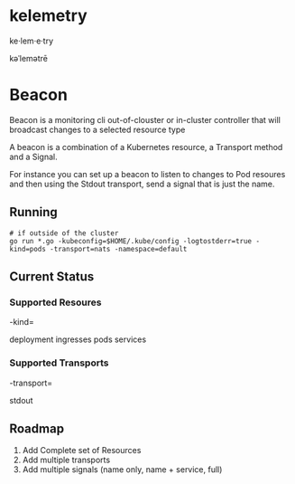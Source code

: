 # kelemetry
  ke·lem·e·try

  kəˈlemətrē

# Beacon

Beacon is a monitoring cli out-of-clouster or in-cluster controller that will broadcast changes to a selected resource type

A beacon is a combination of a Kubernetes resource, a Transport method and a Signal.

For instance you can set up a beacon to listen to changes to Pod resoures and then using the Stdout transport, send a signal that is just the name.


## Running

```
# if outside of the cluster
go run *.go -kubeconfig=$HOME/.kube/config -logtostderr=true -kind=pods -transport=nats -namespace=default
```

## Current Status
### Supported Resoures
-kind=

deployment
ingresses
pods
services


### Supported Transports
-transport=

stdout

## Roadmap
   1. Add Complete set of Resources
   2. Add multiple transports
   3. Add multiple signals (name only, name + service, full)